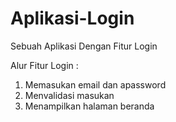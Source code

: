 # Aplikasi-Login
Sebuah Aplikasi Dengan Fitur Login

Alur Fitur Login :
1. Memasukan email dan apassword
2. Menvalidasi masukan
3. Menampilkan halaman beranda
